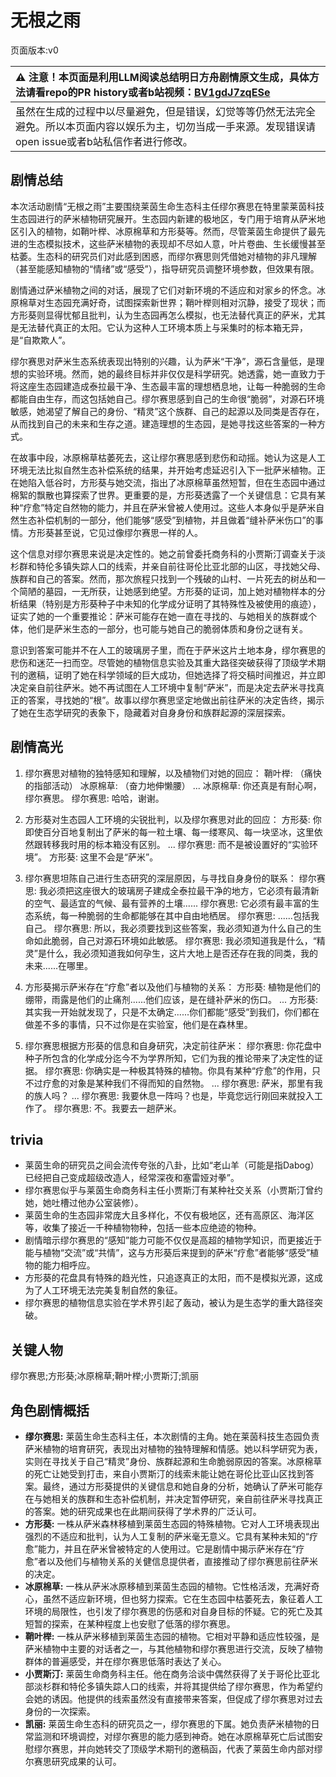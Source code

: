 # 无根之雨
页面版本:v0
 

| :warning: 注意！本页面是利用LLM阅读总结明日方舟剧情原文生成，具体方法请看repo的PR history或者b站视频：[BV1gdJ7zqESe](https://www.bilibili.com/video/BV1gdJ7zqESe/)         |
|:----------------------------|
| 虽然在生成的过程中以尽量避免，但是错误，幻觉等等仍然无法完全避免。所以本页面内容以娱乐为主，切勿当成一手来源。发现错误请open issue或者b站私信作者进行修改。|



## 剧情总结
本次活动剧情“无根之雨”主要围绕莱茵生命生态科主任缪尔赛思在特里蒙莱茵科技生态园进行的萨米植物研究展开。生态园内新建的极地区，专门用于培育从萨米地区引入的植物，如鞘叶榉、冰原棉草和方形葵等。然而，尽管莱茵生命提供了最先进的生态模拟技术，这些萨米植物的表现却不尽如人意，叶片卷曲、生长缓慢甚至枯萎。生态科的研究员们对此感到困惑，而缪尔赛思则凭借她对植物的非凡理解（甚至能感知植物的“情绪”或“感受”），指导研究员调整环境参数，但效果有限。

剧情通过萨米植物之间的对话，展现了它们对新环境的不适应和对家乡的怀念。冰原棉草对生态园充满好奇，试图探索新世界；鞘叶榉则相对沉静，接受了现状；而方形葵则显得忧郁且批判，认为生态园再怎么模拟，也无法替代真正的萨米，尤其是无法替代真正的太阳。它认为这种人工环境本质上与采集时的标本箱无异，是“自欺欺人”。

缪尔赛思对萨米生态系统表现出特别的兴趣，认为萨米“干净”，源石含量低，是理想的实验环境。然而，她的最终目标并非仅仅是科学研究。她透露，她一直致力于将这座生态园建造成泰拉最干净、生态最丰富的理想栖息地，让每一种脆弱的生命都能自由生存，而这包括她自己。缪尔赛思感到自己的生命很“脆弱”，对源石环境敏感，她渴望了解自己的身份、“精灵”这个族群、自己的起源以及同类是否存在，从而找到自己的未来和生存之道。建造理想的生态园，是她寻找这些答案的一种方式。

在故事中段，冰原棉草枯萎死去，这让缪尔赛思感到悲伤和动摇。她认为这是人工环境无法比拟自然生态补偿系统的结果，并开始考虑延迟引入下一批萨米植物。正在她陷入低谷时，方形葵与她交流，指出了冰原棉草虽然短暂，但在生态园中通过棉絮的飘散也算探索了世界。更重要的是，方形葵透露了一个关键信息：它具有某种“疗愈”特定自然物的能力，并且在萨米曾被人使用过。这些人本身似乎是萨米自然生态补偿机制的一部分，他们能够“感受”到植物，并且做着“缝补萨米伤口”的事情。方形葵甚至说，它见过像缪尔赛思一样的人。

这个信息对缪尔赛思来说是决定性的。她之前曾委托商务科的小贾斯汀调查关于淡杉群和特伦多镇失踪人口的线索，并亲自前往哥伦比亚北部的山区，寻找她父母、族群和自己的答案。然而，那次旅程只找到一个残破的山村、一片死去的树丛和一个简陋的墓园，一无所获，让她感到绝望。方形葵的证词，加上她对植物样本的分析结果（特别是方形葵种子中未知的化学成分证明了其特殊性及被使用的痕迹），证实了她的一个重要推论：萨米可能存在她一直在寻找的、与她相关的族群或个体，他们是萨米生态的一部分，也可能与她自己的脆弱体质和身份之谜有关。

意识到答案可能并不在人工的玻璃房子里，而在于萨米这片土地本身，缪尔赛思的悲伤和迷茫一扫而空。尽管她的植物信息实验及其重大路径突破获得了顶级学术期刊的邀稿，证明了她在科学领域的巨大成功，但她选择了将交稿时间推迟，并立即决定亲自前往萨米。她不再试图在人工环境中复制“萨米”，而是决定去萨米寻找真正的答案，寻找她的“根”。故事以缪尔赛思坚定地做出前往萨米的决定告终，揭示了她在生态学研究的表象下，隐藏着对自身身份和族群起源的深层探索。
## 剧情高光
1.  缪尔赛思对植物的独特感知和理解，以及植物们对她的回应：
    鞘叶榉: （痛快的指部活动）
    冰原棉草: （奋力地伸懒腰）
    ...
    冰原棉草: 你还真是有耐心啊，缪尔赛思。
    缪尔赛思: 哈哈，谢谢。

2.  方形葵对生态园人工环境的尖锐批判，以及缪尔赛思对此的回应：
    方形葵: 你即使百分百地复制出了萨米的每一粒土壤、每一缕寒风、每一块坚冰，这里依然跟转移我时用的标本箱没有区别。
    ...
    缪尔赛思: 而不是被设置好的“实验环境”。
    方形葵: 这里不会是“萨米”。

3.  缪尔赛思坦陈自己进行生态研究的深层原因，与寻找自身身份的联系：
    缪尔赛思: 我必须把这座很大的玻璃房子建成全泰拉最干净的地方，它必须有最清新的空气、最适宜的气候、最有营养的土壤......
    缪尔赛思: 它必须有最丰富的生态系统，每一种脆弱的生命都能够在其中自由地栖居。
    缪尔赛思: ......包括我自己。
    缪尔赛思: 所以，我必须要找到这些答案，我必须知道为什么自己的生命如此脆弱，自己对源石环境如此敏感。
    缪尔赛思: 我必须知道我是什么，“精灵”是什么，我必须知道我如何孕生，这片大地上是否还存在我的同类，我的未来......在哪里。

4.  方形葵揭示萨米存在“疗愈”者以及他们与植物的关系：
    方形葵: 植物是他们的绷带，雨露是他们的止痛剂......他们应该，是在缝补萨米的伤口。
    ...
    方形葵: 其实我一开始就发现了，只是不太确定......你们都能“感受”到我们，你们都在做差不多的事情，只不过你是在实验室，他们是在森林里。

5.  缪尔赛思根据方形葵的信息和自身研究，决定前往萨米：
    缪尔赛思: 你花盘中种子所包含的化学成分迄今不为学界所知，它们为我的推论带来了决定性的证据。
    缪尔赛思: 你确实是一种极其特殊的植物。你具有某种“疗愈”的作用，只不过疗愈的对象是某种我们不得而知的自然物。
    ...
    缪尔赛思: 萨米，那里有我的族人吗？
    ...
    缪尔赛思: 我要休息一阵吗？也是，毕竟您远行刚回来就投入工作了。
    缪尔赛思: 不。我要去一趟萨米。
## trivia
*   莱茵生命的研究员之间会流传夸张的八卦，比如“老山羊（可能是指Dabog）已经把自己变成超级改造人，经常深夜和塞雷娅对拳”。
*   缪尔赛思似乎与莱茵生命商务科主任小贾斯汀有某种社交关系（小贾斯汀曾约她，她吐槽过他办公室装修）。
*   莱茵生命的生态园非常庞大且多样化，不仅有极地区，还有高原区、海洋区等，收集了接近一千种植物物种，包括一些本应绝迹的物种。
*   剧情暗示缪尔赛思的“感知”能力可能不仅仅是高超的植物学知识，而更接近于能与植物“交流”或“共情”，这与方形葵后来提到的萨米“疗愈”者能够“感受”植物的能力相呼应。
*   方形葵的花盘具有特殊的趋光性，只追逐真正的太阳，而不是模拟光源，这成为了人工环境无法完美复制自然的象征。
*   缪尔赛思的植物信息实验在学术界引起了轰动，被认为是生态学的重大路径突破。
## 关键人物
缪尔赛思;方形葵;冰原棉草;鞘叶榉;小贾斯汀;凯丽
## 角色剧情概括
-   **缪尔赛思:** 莱茵生命生态科主任，本次剧情的主角。她在莱茵科技生态园负责萨米植物的培育研究，表现出对植物的独特理解和情感。她以科学研究为表，实则在寻找关于自己“精灵”身份、族群起源和生命脆弱原因的答案。冰原棉草的死亡让她受到打击，来自小贾斯汀的线索未能让她在哥伦比亚山区找到答案。最终，通过方形葵提供的关键信息和她自身的分析，她确认了萨米可能存在与她相关的族群和生态补偿机制，并决定暂停研究，亲自前往萨米寻找真正的答案。她的研究成果也在此期间获得了学术界的广泛认可。
-   **方形葵:** 一株从萨米森林移植到莱茵生态园的特殊植物。它对人工环境表现出强烈的不适应和批判，认为人工复制的萨米毫无意义。它具有某种未知的“疗愈”能力，并且在萨米曾被特定的人使用过。它是剧情中揭示萨米存在“疗愈”者以及他们与植物关系的关健信息提供者，直接推动了缪尔赛思前往萨米的决定。
-   **冰原棉草:** 一株从萨米冰原移植到莱茵生态园的植物。它性格活泼，充满好奇心，虽然不适应新环境，但也努力探索。它在生态园中枯萎死去，象征着人工环境的局限性，也引发了缪尔赛思的伤感和对自身目标的怀疑。它的死亡及其短暂的探索，在某种程度上也安慰了低落的缪尔赛思。
-   **鞘叶榉:** 一株从萨米移植到莱茵生态园的植物。它相对平静和适应性较强，是萨米植物中主要的对话者之一，与其他植物和缪尔赛思进行交流，反映了植物群体的普遍感受，并在缪尔赛思低落时表达了关心。
-   **小贾斯汀:** 莱茵生命商务科主任。他在商务洽谈中偶然获得了关于哥伦比亚北部淡杉群和特伦多镇失踪人口的线索，并将其提供给了缪尔赛思，作为希望约会她的诱因。他提供的线索虽然没有直接带来答案，但促成了缪尔赛思对过去身份的一次探索。
-   **凯丽:** 莱茵生命生态科的研究员之一，缪尔赛思的下属。她负责萨米植物的日常监测和环境调控，对缪尔赛思的能力感到神奇。她在冰原棉草死亡后试图安慰缪尔赛思，并向她转交了顶级学术期刊的邀稿函，代表了莱茵生命内部对缪尔赛思研究成果的认可。